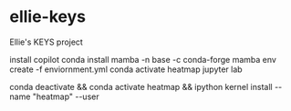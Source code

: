 # ellie-keys
Ellie's KEYS project

install copilot
conda install mamba -n base -c conda-forge
mamba env create -f enviornment.yml
conda activate heatmap
jupyter lab

conda deactivate && conda activate heatmap && ipython kernel install --name "heatmap" --user
